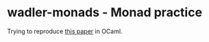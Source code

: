 wadler-monads - Monad practice
==============================

Trying to reproduce [this paper](http://homepages.inf.ed.ac.uk/wadler/papers/marktoberdorf/baastad.pdf) in OCaml.
